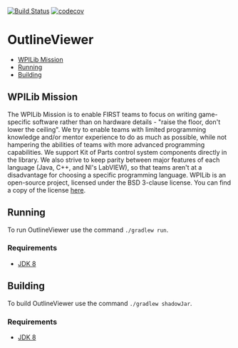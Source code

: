 [![Build Status](https://travis-ci.org/wpilibsuite/OutlineViewer.svg?branch=master)](https://travis-ci.org/wpilibsuite/OutlineViewer) [![codecov](https://codecov.io/gh/wpilibsuite/OutlineViewer/branch/master/graph/badge.svg)](https://codecov.io/gh/wpilibsuite/OutlineViewer)

# OutlineViewer

- [WPILib Mission](#wpilib-mission)
- [Running](#running)
- [Building](#building)


## WPILib Mission

The WPILib Mission is to enable FIRST teams to focus on writing game-specific software rather than on hardware details - "raise the floor, don't lower the ceiling". We try to enable teams with limited programming knowledge and/or mentor experience to do as much as possible, while not hampering the abilities of teams with more advanced programming capabilities. We support Kit of Parts control system components directly in the library. We also strive to keep parity between major features of each language (Java, C++, and NI's LabVIEW), so that teams aren't at a disadvantage for choosing a specific programming language. WPILib is an open-source project, licensed under the BSD 3-clause license. You can find a copy of the license [here](BSD_License_for_WPILib_code.txt).

## Running

To run OutlineViewer use the command `./gradlew run`.

### Requirements
- [JDK 8](http://www.oracle.com/technetwork/java/javase/downloads/index.html)

## Building

To build OutlineViewer use the command `./gradlew shadowJar`.

### Requirements
- [JDK 8](http://www.oracle.com/technetwork/java/javase/downloads/index.html)
